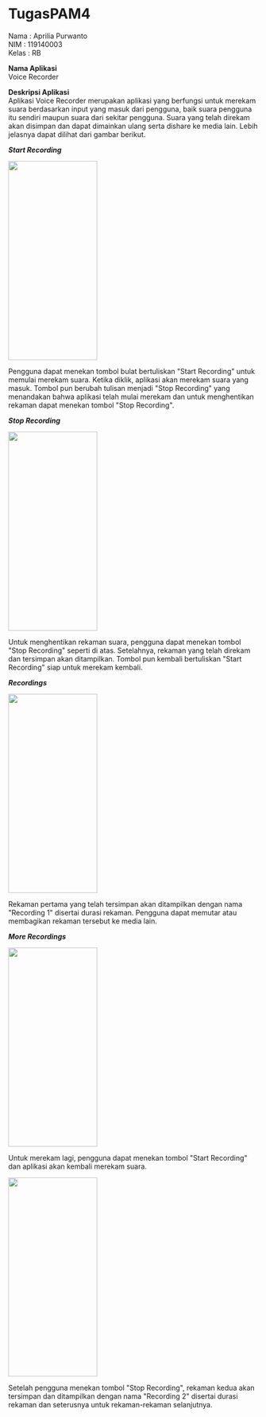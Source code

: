 # TugasPAM4
Nama  : Aprilia Purwanto  
NIM   : 119140003  
Kelas : RB  

**Nama Aplikasi**  
Voice Recorder  

**Deskripsi Aplikasi**  
Aplikasi Voice Recorder merupakan aplikasi yang berfungsi untuk merekam suara berdasarkan input yang masuk dari pengguna,
baik suara pengguna itu sendiri maupun suara dari sekitar pengguna. Suara yang telah direkam akan disimpan dan dapat dimainkan
ulang serta dishare ke media lain. Lebih jelasnya dapat dilihat dari gambar berikut.    

_**Start Recording**_    

<img src="https://user-images.githubusercontent.com/83486874/163529429-37593f29-70ec-4e01-a7cb-6f2172c0f55d.jpeg" width = "179" height = "400"/>  

Pengguna dapat menekan tombol bulat bertuliskan "Start Recording" untuk memulai merekam suara. Ketika diklik, aplikasi akan merekam suara yang masuk.
Tombol pun berubah tulisan menjadi "Stop Recording" yang menandakan bahwa aplikasi telah mulai merekam dan untuk menghentikan rekaman dapat menekan
tombol "Stop Recording".

_**Stop Recording**_  

<img src="https://user-images.githubusercontent.com/83486874/163527912-4efbe4fd-eeba-4188-95f1-7a6ae79e7d8e.jpeg" width = "179" height = "400"/>  

Untuk menghentikan rekaman suara, pengguna dapat menekan tombol "Stop Recording" seperti di atas. Setelahnya, rekaman yang telah direkam dan tersimpan
akan ditampilkan. Tombol pun kembali bertuliskan "Start Recording" siap untuk merekam kembali.

_**Recordings**_  

<img src="https://user-images.githubusercontent.com/83486874/163529180-13fef85c-447c-400d-96a8-73bd803b9a5b.jpeg" width = "179" height = "400"/>  

Rekaman pertama yang telah tersimpan akan ditampilkan dengan nama "Recording 1" disertai durasi rekaman. Pengguna dapat memutar atau membagikan rekaman tersebut ke
media lain.

_**More Recordings**_  

<img src="https://user-images.githubusercontent.com/83486874/163529571-b9bc101f-4a30-40da-baf9-0e0499e63631.jpeg" width = "179" height = "400"/>  

Untuk merekam lagi, pengguna dapat menekan tombol "Start Recording" dan aplikasi akan kembali merekam suara.


<img src="https://user-images.githubusercontent.com/83486874/163529618-dc7a36c5-1575-40b2-9de7-cfa258451dd0.jpeg" width = "179" height = "400"/>  

Setelah pengguna menekan tombol "Stop Recording", rekaman kedua akan tersimpan dan ditampilkan dengan nama "Recording 2" disertai durasi rekaman dan seterusnya
untuk rekaman-rekaman selanjutnya.
